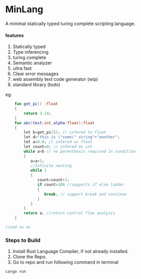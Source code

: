 # MinLang
A minimal statically typed turing complete scripting language.

#### features
1. Statically typed
2. Type inferencing
3. turing complete
4. Semantic analyzer
5. ultra fast
5. Clear error messages
5. web assembly text code generator (wip)
6. standard library (todo)

eg. 

```kt
    fun get_pi() :float
    {
        return 3.14;
    }
    fun abc(test:int,alpha:float):float
    {
        let b=get_pi(5); // infered to float
        let d="this is \"some\" string"+"another";
        let a=0.0; // infered as float
        let count=0; // infered as int
        while a<b // no parenthesis required in condition
        {
           a=a+1;
           //Infinite nesting
           while 1
           {
              count=count+1;
              if count>100 //supports if else ladder
              {
                 break; // support break and continue
              }
           }
        }
        return a; //return control flow analysis
    }

//and so on
```


### Steps to Build
1. Install Rust Language Compiler, if not already installed.
2. Clone the Repo.
3. Go to repo and run following command in terminal
```
cargo run
```
